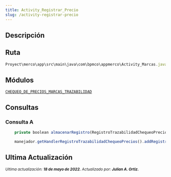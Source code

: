 ```yaml
---
title: Activity_Registrar_Precio
slug: /activity-registrar-precio
---
```


## Descripción

## Ruta

```js
Proyect\merco\app\src\main\java\com\bpmco\appmerco\Activity_Marcas.java
```

## Módulos

[```CHEQUEO_DE_PRECIOS_MARCAS_TRAZABILIDAD```](./../modules/modulo-44.md)

## Consultas

### Consulta A

```js title="Método desde donde se invoca"
    private boolean almacenarRegistro(RegistroTrazabilidadChequeoPrecios registro, String precio, int opcion, int precioOferta)
```

```js title="Método"
    manejador.getHandlerRegistroTrazabilidadChequeoPrecios().addRegistroTrazabilidadPrecio(registro)
```

## Ultima Actualización

<div class="ultima-actualizacion">
  <small>
    <i>
      Ultima actualización:
      <b> 18 de mayo de 2022.</b>
    </i>
  </small>

  <small>
    <i>
      Actualizado por:
      <b> Julian A. Ortiz.</b>
    </i>
  </small>
</div>